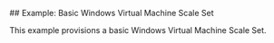## Example: Basic Windows Virtual Machine Scale Set

This example provisions a basic Windows Virtual Machine Scale Set.
